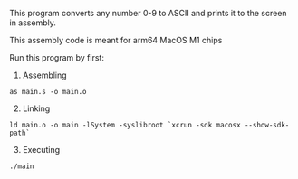 This program converts any number 0-9 to ASCII and prints it to the screen in assembly.

This assembly code is meant for arm64 MacOS M1 chips

Run this program by first:

1. Assembling

```
as main.s -o main.o
```

2. Linking

```
ld main.o -o main -lSystem -syslibroot `xcrun -sdk macosx --show-sdk-path`
```

3. Executing

```
./main
```
